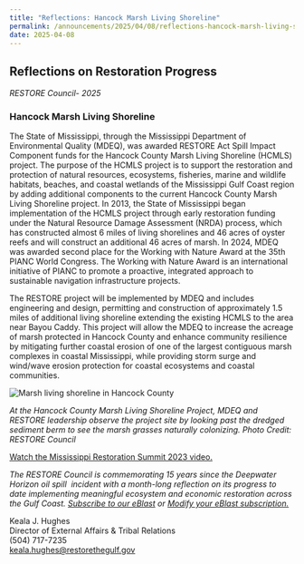 ```yaml
---
title: "Reflections: Hancock Marsh Living Shoreline"
permalink: /announcements/2025/04/08/reflections-hancock-marsh-living-shoreline/
date: 2025-04-08
---
```


## Reflections on Restoration Progress

_RESTORE Council- 2025_

### **Hancock Marsh Living Shoreline**

The State of Mississippi, through the Mississippi Department of Environmental Quality (MDEQ), was awarded RESTORE Act Spill Impact Component funds for the Hancock County Marsh Living Shoreline (HCMLS) project. The purpose of the HCMLS project is to support the restoration and protection of natural resources, ecosystems, fisheries, marine and wildlife habitats, beaches, and coastal wetlands of the Mississippi Gulf Coast region by adding additional components to the current Hancock County Marsh Living Shoreline project. In 2013, the State of Mississippi began implementation of the HCMLS project through early restoration funding under the Natural Resource Damage Assessment (NRDA) process, which has constructed almost 6 miles of living shorelines and 46 acres of oyster reefs and will construct an additional 46 acres of marsh. In 2024, MDEQ was awarded second place for the Working with Nature Award at the 35th PIANC World Congress. The Working with Nature Award is an international initiative of PIANC to promote a proactive, integrated approach to sustainable navigation infrastructure projects.

The RESTORE project will be implemented by MDEQ and includes engineering and design, permitting and construction of approximately 1.5 miles of additional living shoreline extending the existing HCMLS to the area near Bayou Caddy. This project will allow the MDEQ to increase the acreage of marsh protected in Hancock County and enhance community resilience by mitigating further coastal erosion of one of the largest contiguous marsh complexes in coastal Mississippi, while providing storm surge and wind/wave erosion protection for coastal ecosystems and coastal communities.

![Marsh living shoreline in Hancock County](/sites/default/files/styles/large/public/2025-02/Hancock%20County%20Marsh%20Living%20Shoreline%20%28pg%209%29.JPG.webp?itok=gC-RstHq)

_At the Hancock County Marsh Living Shoreline Project, MDEQ and RESTORE leadership observe the project site by looking past the dredged sediment berm to see the marsh grasses naturally colonizing. Photo Credit: RESTORE Council_

[Watch the Mississippi Restoration Summit 2023 video.](https://www.youtube.com/watch?v=M-Il2_AhMok)

*The RESTORE Council is commemorating 15 years since the Deepwater Horizon oil spill  incident with a month-long reflection on its progress to date implementing meaningful ecosystem and economic restoration across the Gulf Coast.* [_Subscribe to our eBlast_](https://www.restorethegulf.gov/apps/eblast/Subscribe.aspx) *or* [_Modify your eBlast subscription._](https://www.restorethegulf.gov/apps/eblast/ModifyInformation.aspx)

Keala J. Hughes  
Director of External Affairs & Tribal Relations  
(504) 717-7235  
[keala.hughes@restorethegulf.gov](mailto:keala.hughes@restorethegulf.gov)
